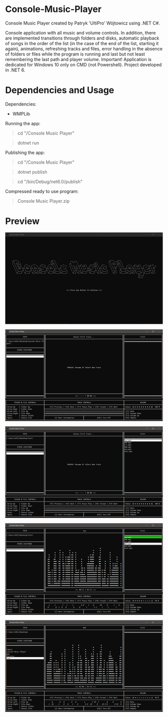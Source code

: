 # Console-Music-Player
Console Music Player created by Patryk 'UltiPro' Wójtowicz using .NET C#.

Console application with all music and volume controls. In addition, there are implemented transitions through folders and disks, automatic playback of songs in the order of the list (in the case of the end of the list, starting it again), animations, refreshing tracks and files, error handling in the absence of folders or files while the program is running and last but not least remembering the last path and player volume. Important! Application is dedicated for Windows 10 only on CMD (not Powershell). Project developed in .NET 6.

# Dependencies and Usage

Dependencies:

<ul>
  <li>WMPLib</li>
</ul>

Running the app:

> cd "/Console Music Player"

> dotnet run

Publishing the app:

> cd "/Console Music Player"

> dotnet publish

> cd "/bin/Debug/net6.0/publish"

Compressed ready to use program:

> Console Music Player.zip

# Preview

![Welcome Screen Preview](/screenshots/WelcomeScreen.png)

![Main Screen 1 Preview](/screenshots/MainScreen1.png)

![Main Screen 2 Preview](/screenshots/MainScreen2.png)

![Main Screen 3 Preview](/screenshots/MainScreen3.png)

![Main Screen 4 Preview](/screenshots/MainScreen4.png)
